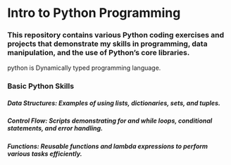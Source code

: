 # Intro to Python Programming

### This repository contains various Python coding exercises and projects that demonstrate my skills in programming, data manipulation, and the use of Python’s core libraries.

python is Dynamically typed programming language.

### Basic Python Skills

##### Data Structures: Examples of using lists, dictionaries, sets, and tuples.
##### Control Flow: Scripts demonstrating for and while loops, conditional statements, and error handling.
##### Functions: Reusable functions and lambda expressions to perform various tasks efficiently.
